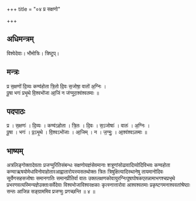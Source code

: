 +++
title = "०४ प्र सक्षणो"

+++
## अधिमन्त्रम्
विश्वेदेवाः। भौमोत्रिः। त्रिष्टुप्।

## मन्त्रः
प्र स॒क्षणो॑ दि॒व्यः कण्व॑होता त्रि॒तो दि॒वः स॒जोषा॒ वातो॑ अ॒ग्निः ।  
पू॒षा भगः॑ प्रभृ॒थे वि॒श्वभो॑जा आ॒जिं न ज॑ग्मुरा॒श्व॑श्वतमाः ॥

## पदपाठः
प्र । स॒क्षणः॑ । दि॒व्यः । कण्व॑ऽहोता । त्रि॒तः । दि॒वः । स॒ऽजोषाः॑ । वातः॑ । अ॒ग्निः ।  
पू॒षा । भगः॑ । प्र॒ऽभृ॒थे । वि॒श्वऽभो॑जाः । आ॒जिम् । न । ज॒ग्मुः॒ । आ॒श्व॑श्वऽतमाः ॥

## भाष्यम्
अत्रलिङ्गोक्तादेवताः प्रजग्मुरितिसंबन्धः सक्षणोयज्ञंसेवमानाः शत्रूणांसोढावादिव्योदिविभवः कण्वहोता कण्वाऋषयोमेधाविनोवाहोतारआह्वातारोयस्यसतथोक्तः त्रितः त्रिषुक्षित्यादिस्थानेषु तायमानोदिवः सूर्येणसहसजोषाः समानगातिः समानप्रीतिर्वा वातः उक्तलक्षणकोवायुरग्निःपूषापोषकएतन्नामाभगश्चप्रभृथे प्रभरणवत्यस्मिन्यज्ञेउक्ताःसर्वेदेवाः विश्वभोजाविश्वरक्षकाः कृत्स्नात्तारोवा आश्वश्वतमाः प्रकृष्टगमनाश्ववतांश्रेष्ठाः सन्तः आजिन्न सङ्ग्राममिव प्रजग्मुः प्रगच्छन्ति ॥ ४ ॥